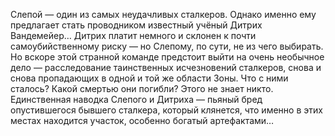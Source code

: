 <!--2016-11-28 21:46:03-->
Слепой — один из самых неудачливых сталкеров. Однако именно ему предлагает стать проводником известный учёный Дитрих Вандемейер…
    Дитрих платит немного и склонен к почти самоубийственному риску — но Слепому, по сути, не из чего выбирать.
    Но вскоре этой странной команде предстоит выйти на очень необычное дело — расследование таинственных исчезновений сталкеров, снова и снова пропадающих в одной и той же области Зоны. Что с ними сталось? Какой смертью они погибли? Этого не знает никто.
    Единственная наводка Слепого и Дитриха — пьяный бред опустившегося бывшего сталкера, который клянется, что именно в этих местах находится участок, особенно богатый артефактами…